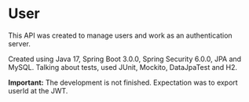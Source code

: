 # User

This API was created to manage users and work as an authentication server.

Created using Java 17, Spring Boot 3.0.0, Spring Security 6.0.0, JPA and MySQL. Talking about tests, used JUnit, Mockito, DataJpaTest and H2.

**Important:** The development is not finished. Expectation was to export userId at the JWT.
